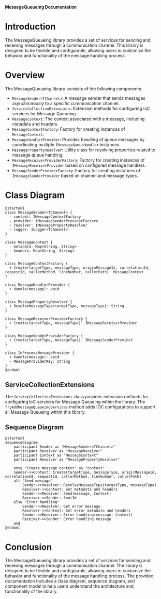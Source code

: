 **MessageQueueing Documentation**

**Introduction**
===============

The MessageQueueing library provides a set of services for sending and receiving messages through a communication channel. This library is designed to be flexible and configurable, allowing users to customize the behavior and functionality of the message handling process.

**Overview**
==========

The MessageQueueing library consists of the following components:

* `MessageSender<TChannel>`: A message sender that sends messages asynchronously to a specific communication channel.
* `ServiceCollectionExtensions`: Extension methods for configuring IoC services for Message Queueing.
* `MessageContext`: The context associated with a message, including metadata and headers.
* `MessageContextFactory`: Factory for creating instances of `MessageContext`.
* `MessageHandlerProvider`: Provides handling of queue messages by coordinating multiple `IMessageQueueHandler` instances.
* `MessagePropertyResolver`: Utility class for resolving properties related to message queue handling.
* `MessageReceiverProviderFactory`: Factory for creating instances of `IMessageReceiverProvider` based on configured message handlers.
* `MessageSenderProviderFactory`: Factory for creating instances of `IMessageSenderProvider` based on channel and message types.

**Class Diagram**
================

```plantuml
@startuml
class MessageSender<TChannel> {
  - context: IMessageContextFactory
  - provider: IMessageSenderProviderFactory
  - resolver: IMessagePropertyResolver
  - logger: ILogger<TChannel>
}

class MessageContext {
  - metadata: Map<String, String>
  - headers: Map<String, String>
}

class MessageContextFactory {
  + Create(targetType, messageType, originMessageId, correlationId, requestId, callerMethod, lineNumber, callerPath): MessageContext
}

class MessageHandlerProvider {
  + Handle(message): void
}

class MessagePropertyResolver {
  + ResolveMessageType(targetType, messageType): String
}

class MessageReceiverProviderFactory {
  + Create(targetType, messageType): IMessageReceiverProvider
}

class MessageSenderProviderFactory {
  + Create(targetType, messageType): IMessageSenderProvider
}

class InProcessMessageProvider {
  + handle(message): void
  - MessageProviderKey: String
}
@enduml
```

**ServiceCollectionExtensions**
-----------------------------

The `ServiceCollectionExtensions` class provides extension methods for configuring IoC services for Message Queueing within the library. The `TryAddMessageQueueingServices` method adds IOC configurations to support all Message Queueing within this library.

**Sequence Diagram**
-------------------

```plantuml
@startuml
sequenceDiagram
    participant Sender as "MessageSender<TChannel>"
    participant Receiver as "MessageReceiver"
    participant Context as "MessageContext"
    participant Resolver as "MessagePropertyResolver"

    note "Create message context" as "context"
    Sender->>Context: Create(targetType, messageType, originMessageId, correlationId, requestId, callerMethod, lineNumber, callerPath)
    alt "Send message"
        Sender->>Resolver: ResolveMessageType(targetType, messageType)
        Resolver->>Context: Set metadata and headers
        Sender->>Receiver: Send(message, Context)
        Receiver->>Sender: SentId
    else "Error handling"
        Sender->>Resolver: Get error message
        Resolver->>Context: Set error metadata and headers
        Sender->>Receiver: Error handling(message, Context)
        Receiver->>Sender: Error handling message
    end
@enduml
```

**Conclusion**
==========

The MessageQueueing library provides a set of services for sending and receiving messages through a communication channel. The library is designed to be flexible and configurable, allowing users to customize the behavior and functionality of the message handling process. The provided documentation includes a class diagram, sequence diagram, and component model to help users understand the architecture and functionality of the library.